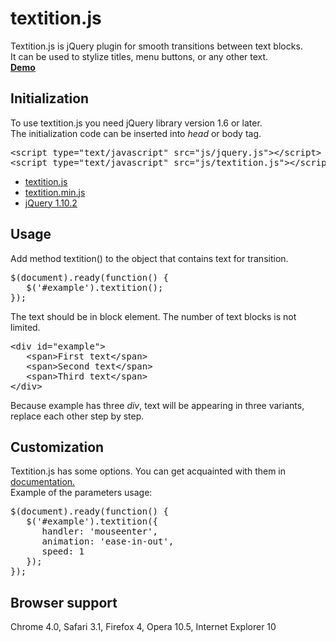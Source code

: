 <h1>textition.js</h1>
Textition.js is jQuery plugin for smooth transitions between text blocks. 
<br>
It can be used to stylize titles, menu buttons, or any other text.
<br>
<b><a href="http://dimajt.github.io/textition.js/#demos" target="_blank">Demo</a></b>


<h2>Initialization</h2>
To use textition.js you need jQuery library version 1.6 or later.
<br>
The initialization code can be inserted into <i>head</i> or body tag.

<pre>
&lt;script type="text/javascript" src="js/jquery.js"&gt;&lt;/script&gt;
&lt;script type="text/javascript" src="js/textition.js"&gt;&lt;/script&gt;
</pre>

<ul>
<li><a href="http://dimajt.github.io/textition.js/js/textition.js" target="_blank">textition.js</a></li>
<li><a href="http://dimajt.github.io/textition.js/js/textition.min.js" target="_blank">textition.min.js</a></li>
<li><a href="http://code.jquery.com/jquery-1.10.2.min.js" target="_blank">jQuery 1.10.2</a></li>
</ul>

<h2>Usage</h2>
Add method textition() to the object that contains text for transition.
<pre>
$(document).ready(function() {
   $('#example').textition(); 
});
</pre>
The text should be in block element. The number of text blocks is not limited.
<pre>
&lt;div id="example"&gt;
   &lt;span&gt;First text&lt;/span&gt;
   &lt;span&gt;Second text&lt;/span&gt;
   &lt;span&gt;Third text&lt;/span&gt;
&lt;/div&gt;   
</pre>

Because example has three <i>div</i>, text will be appearing in three variants, replace each other step by step.

<h2>Customization</h2>
Textition.js has some options. You can get acquainted with them in <a href="http://dimajt.github.io/textition.js/#docs" target="_blank">documentation.</a>
<br>
Example of the parameters usage:
<pre>
$(document).ready(function() {
   $('#example').textition({
      handler: 'mouseenter',
      animation: 'ease-in-out',
      speed: 1
   });
});                  
</pre>

<h2>Browser support</h2>
Chrome 4.0, Safari 3.1, Firefox 4, Opera 10.5, Internet Explorer 10
